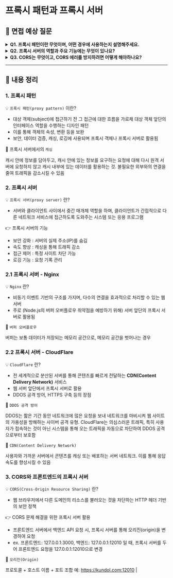 # 프록시 패턴과 프록시 서버

## 📌 면접 예상 질문

<details>
  <summary><strong>Q1. 프록시 패턴이란 무엇이며, 어떤 경우에 사용하는지 설명해주세요.</strong></summary>
  <br />
 <p>프록시 패턴(Proxy Pattern)은 실제 객체에 접근하기 전에 중간에서 흐름을 제어하는 디자인 패턴입니다. 전처리 및 후처리 사용에 용이하고, 특정 메서드에 대한 보안이 좋다는 특징이 좋다는 이유로 사용됩니다.</p> 
  
  <p>주로 접근 제어, 지연 초기화, 로깅, 원격 접근, 캐싱 등에서 사용되며, 특정 객체에 대한 접근을 제어하거나 객체 생성과 접근을 최적화할 수 있습니다.</p> 
</details>

<details>
  <summary><strong>Q2. 프록시 서버의 역할과 주요 기능에는 무엇이 있나요?</strong></summary>
  <br />
  <p>프록시 서버는 클라이언트와 서버 사이에서 중개자 역할을 하며, 보안 강화, 성능 향상, 접근 제어 등의 기능을 제공합니다. 보안을 위해 서버의 실제 IP를 감추거나, 캐싱을 이용해 트래픽을 줄여 속도를 높일 수 있습니다. 또한, 특정 웹사이트 접근을 차단하거나, 로깅 기능을 통해 사용자 활동을 기록하는 용도로도 활용됩니다.</p>

</details>

<details>
  <summary><strong>Q3. CORS는 무엇이고, CORS 에러를 방지하려면 어떻게 해야하나요?</strong></summary>
  <br />
  <p>CORS는 Cross Origin Resource Sharing의 줄임말로, 웹 브라우저에서 다른 도메인의 리소스를 불러오는 것을 차단하는 HTTP 헤더 기반의 보안 정책입니다.</p>
  
  <p>CORS에 의해 요청이 차단되지 않으려면 도메인, 하위도메인, 포트, 프로토콜이 모두 동일해야 하거나 프론트엔드에서 프록시 서버를 만들어 오리진을 변경하여 요청하는 방법이 있습니다. 백엔드에서는 express의 CORS 미들웨어 라이브러리를 사용하거나, 응답 헤더의 Access-Control-Allow-Origin에 허용하고자 하는 도메인을 세팅하는 방법 등이 있습니다.</p>
</details>

---

## 📌 내용 정리

### 1. 프록시 패턴

💡 `프록시 패턴(proxy pattern)` 이란?

- 대상 객체(subject)에 접근하기 전 그 접근에 대한 흐름을 가로채 대상 객체 앞단의 인터페이스 역할을 수행하는 디자인 패턴
- 이를 통해 객체의 속성, 변환 등을 보완
- 보안, 데이터 검증, 캐싱, 로깅에 사용되며 프록시 객체나 프록시 서버로 활용됨

🔗 프록시 서버에서의 `캐싱`

캐시 안에 정보를 담아두고, 캐시 안에 있는 정보를 요구하는 요청에 대해 다시 원격 서버에 요청하지 않고 캐시 내부에 있는 데이터를 활용하는 것. 불필요한 외부와의 연결을 줄여 트래픽을 감소시킬 수 있음

### 2. 프록시 서버

💡 `프록시 서버(proxy server)` 란?

- 서버와 클라이언트 사이에서 중간 매개체 역할을 하며, 클라이언트가 간접적으로 다른 네트워크 서비스에 접근하도록 도와주는 시스템 또는 응용 프로그램

👉 프록시 서버의 기능

- 보안 강화 : 서버의 실제 주소(IP)를 숨김
- 속도 향상 : 캐싱을 통해 트래픽 감소
- 접근 제어 : 특정 사이트 차단 가능
- 로깅 기능 : 요청 기록 관리

### 2.1 프록시 서버 - Nginx

💡 `Nginx` 란?

- 비동기 이벤트 기반의 구조를 가지며, 다수의 연결을 효과적으로 처리할 수 있는 웹 서버
- 주로 (Node.js의 버퍼 오버플로우 취약점을 예방하기 위해) 서버 앞단의 프록시 서버로 활용됨

🔗 `버퍼 오버플로우`

버퍼는 보통 데이터가 저장되는 메모리 공간으로, 메모리 공간을 벗어나는 경우

### 2.2 프록시 서버 - CloudFlare

💡 `CloudFlare` 란?

- 전 세계적으로 분산된 서버를 통해 콘텐츠를 빠르게 전달하는 **CDN(Content Delivery Network)** 서비스
- 웹 서버 앞단에서 프록시 서버로 활용
- DDOS 공격 방어, HTTPS 구축 등의 장점

🔗 `DDOS 공격 방어`

DDOS는 짧은 기간 동안 네트워크에 많은 요청을 보내 네트워크를 마비시켜 웹 사이트의 가용성을 방해하는 사이버 공격 유형. CloudFlare는 의심스러운 트래픽, 특히 사용자가 접속하는 것이 아닌 시스템을 통해 오는 트래픽을 자동으로 차단하여 DDOS 공격으로부터 보호함

🔗 `CDN(Content Delivery Network)`

사용자와 가까운 서버에서 콘텐츠를 캐싱 또는 배포하는 서버 네트워크. 이를 통해 응답 속도를 향상시킬 수 있음

### 3. CORS와 프론트엔드의 프록시 서버

💡 `CORS(Cross-Origin Resource Sharing)` 란?

- 웹 브라우저에서 다른 도메인의 리소스를 불러오는 것을 차단하는 HTTP 헤더 기반의 보안 정책

👉 CORS 문제 해결을 위한 프록시 서버 활용

- 프론트엔드 서버에서 백엔드 API 요청 시, 프록시 서버를 통해 오리진(origin)을 변경하여 요청
- ex. 프론트엔드: 127.0.0.1:3000, 백엔드: 127.0.0.1:12010 일 때, 프록시 서버를 두어 프론트엔드 요청을 127.0.0.1:12010으로 변경

🔗 `오리진(Origin)`

프로토콜 + 호스트 이름 + 포트 조합
예: https://kundol.com:12010 |
